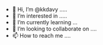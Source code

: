 - 👋 Hi, I’m @kkdavy .....
- 👀 I’m interested in .....
- 🌱 I’m currently learning ...
- 💞️ I’m looking to collaborate on ....
- 📫 How to reach me ....

<!---
kkdavy/kkdavy is a ✨ special ✨ repository because its `README.md` (this file) appears on your GitHub profile.
You can click the Preview link to take a look at your changes.
--->
